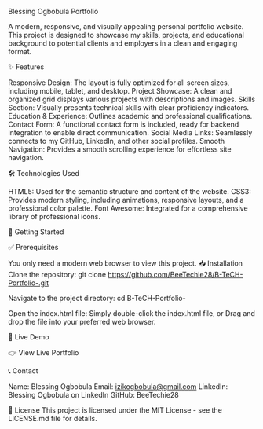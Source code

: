 Blessing Ogbobula Portfolio

A modern, responsive, and visually appealing personal portfolio website. This project is designed to showcase my skills, projects, and educational background to potential clients and employers in a clean and engaging format.

✨ Features

Responsive Design: The layout is fully optimized for all screen sizes, including mobile, tablet, and desktop.
Project Showcase: A clean and organized grid displays various projects with descriptions and images.
Skills Section: Visually presents technical skills with clear proficiency indicators.
Education & Experience: Outlines academic and professional qualifications.
Contact Form: A functional contact form is included, ready for backend integration to enable direct communication.
Social Media Links: Seamlessly connects to my GitHub, LinkedIn, and other social profiles.
Smooth Navigation: Provides a smooth scrolling experience for effortless site navigation.


🛠️ Technologies Used

HTML5: Used for the semantic structure and content of the website.
CSS3: Provides modern styling, including animations, responsive layouts, and a professional color palette.
Font Awesome: Integrated for a comprehensive library of professional icons.


🚀 Getting Started

✅ Prerequisites

You only need a modern web browser to view this project.
📥 Installation
Clone the repository:
git clone https://github.com/BeeTechie28/B-TeCH-Portfolio-.git

Navigate to the project directory:
cd B-TeCH-Portfolio-

Open the index.html file:
Simply double-click the index.html file, or
Drag and drop the file into your preferred web browser.


🔗 Live Demo

👉 View Live Portfolio

📞 Contact

Name: Blessing Ogbobula
Email: izikogbobula@gmail.com
LinkedIn: Blessing Ogbobula on LinkedIn
GitHub: BeeTechie28

📄 License
This project is licensed under the MIT License - see the LICENSE.md file for details.
